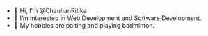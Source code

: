 - 👋 Hi, I’m @ChauhanRitika
- 👀 I’m interested in Web Development and Software Development.
- 🌱 My hobbies are paiting and playing badminton.



<!---
ChauhanRitika/ChauhanRitika is a ✨ special ✨ repository because its `README.md` (this file) appears on your GitHub profile.
You can click the Preview link to take a look at your changes.
--->
